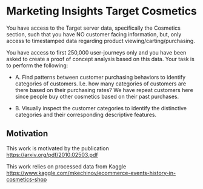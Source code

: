 # Marketing Insights Target Cosmetics
You have access to the Target server data, specifically the Cosmetics section, such that you have NO customer facing information, but, only access to timestamped data regarding product viewing/carting/purchasing.

You have access to first 250,000 user-journeys only and you have been asked to create a proof of concept analysis based on this data. Your task is to perform the following:
* A. Find patterns between customer purchasing behaviors to identify categories of customers. I.e. how many categories of customers are there based on their purchasing rates? We have repeat customers here since people buy other cosmetics based on their past purchases.

* B. Visually inspect the customer categories to identify the distinctive categories and their corresponding descriptive features.

## Motivation
This work is motivated by the publication https://arxiv.org/pdf/2010.02503.pdf

This work relies on processed data from Kaggle https://www.kaggle.com/mkechinov/ecommerce-events-history-in-cosmetics-shop
